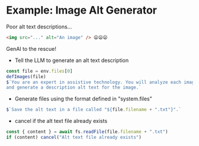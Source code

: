 # Example: Image Alt Generator

Poor alt text descriptions...

```html
<img src="..." alt="An image" /> 😦😦😦
```

GenAI to the rescue!

- Tell the LLM to generate an alt text description

```js
const file = env.files[0]
defImages(file)
$`You are an expert in assistive technology. You will analyze each image
and generate a description alt text for the image.`
```

- Generate files using the format defined in "system.files"

```js
$`Save the alt text in a file called "${file.filename + ".txt"}".`
```

- cancel if the alt text file already exists

```js
const { content } = await fs.readFile(file.filename + ".txt")
if (content) cancel("Alt text file already exists")
```